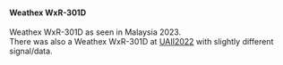 

#### Weathex WxR-301D

Weathex WxR-301D as seen in Malaysia 2023. <br />
There was also a Weathex WxR-301D at [UAII2022](https://github.com/rs1729/RS/tree/test/uaii2022) with slightly different signal/data. <br />

